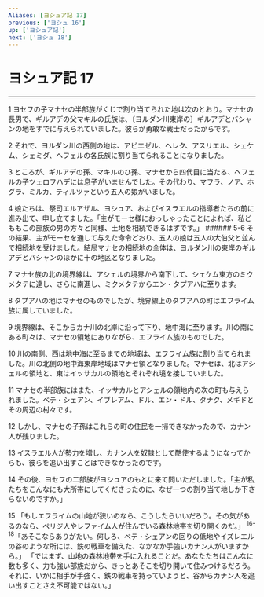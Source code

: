 ```yaml
---
Aliases: [ヨシュア記 17]
previous: ['ヨシュ 16']
up: ['ヨシュア記']
next: ['ヨシュ 18']
---
```

# ヨシュア記 17

***




1 
ヨセフの子マナセの半部族がくじで割り当てられた地は次のとおり。マナセの長男で、ギルアデの父マキルの氏族は、〔ヨルダン川東岸の〕ギルアデとバシャンの地をすでに与えられていました。彼らが勇敢な戦士だったからです。 



2 
それで、ヨルダン川の西側の地は、アビエゼル、ヘレク、アスリエル、シェケム、シェミダ、ヘフェルの各氏族に割り当てられることになりました。 



3 
ところが、ギルアデの孫、マキルのひ孫、マナセから四代目に当たる、ヘフェルの子ツェロフハデには息子がいませんでした。その代わり、マフラ、ノア、ホグラ、ミルカ、ティルツァという五人の娘がいました。 



4 
娘たちは、祭司エルアザル、ヨシュア、およびイスラエルの指導者たちの前に進み出て、申し立てました。「主がモーセ様におっしゃったことによれば、私どももこの部族の男の方々と同様、土地を相続できるはずです。」 ###### 5-6 その結果、主がモーセを通して与えた命令どおり、五人の娘は五人の大伯父と並んで相続地を受けました。結局マナセの相続地の全体は、ヨルダン川の東岸のギルアデとバシャンのほかに十の地区となりました。 



7 
マナセ族の北の境界線は、アシェルの境界から南下して、シェケム東方のミクメタテに達し、さらに南進し、ミクメタテからエン・タプアハに至ります。 



8 
タプアハの地はマナセのものでしたが、境界線上のタプアハの町はエフライム族に属していました。 



9 
境界線は、そこからカナ川の北岸に沿って下り、地中海に至ります。川の南にある町々は、マナセの領地にありながら、エフライム族のものでした。 



10 
川の南側、西は地中海に至るまでの地域は、エフライム族に割り当てられました。川の北側の地中海東岸地域はマナセ領となりました。マナセは、北はアシェルの領地と、東はイッサカルの領地とそれぞれ境を接していました。 



11 
マナセの半部族にはまた、イッサカルとアシェルの領地内の次の町も与えられました。ベテ・シェアン、イブレアム、ドル、エン・ドル、タナク、メギドとその周辺の村々です。 



12 
しかし、マナセの子孫はこれらの町の住民を一掃できなかったので、カナン人が残りました。 



13 
イスラエル人が勢力を増し、カナン人を奴隷として酷使するようになってからも、彼らを追い出すことはできなかったのです。 



14 
その後、ヨセフの二部族がヨシュアのもとに来て問いただしました。「主が私たちをこんなにも大所帯にしてくださったのに、なぜ一つの割り当て地しか下さらないのですか。」 



15 
「もしエフライムの山地が狭いのなら、こうしたらいいだろう。その気があるのなら、ペリジ人やレファイム人が住んでいる森林地帯を切り開くのだ。」 <sup class="versenum">16-18</sup>「あそこならありがたい。何しろ、ベテ・シェアンの回りの低地やイズレエルの谷のような所には、鉄の戦車を備えた、なかなか手強いカナン人がいますから。」 「ではまず、山地の森林地帯を手に入れることだ。あなたたちはこんなに数も多く、力も強い部族だから、きっとあそこを切り開いて住みつけるだろう。それに、いかに相手が手強く、鉄の戦車を持っていようと、谷からカナン人を追い出すことさえ不可能ではない。」
